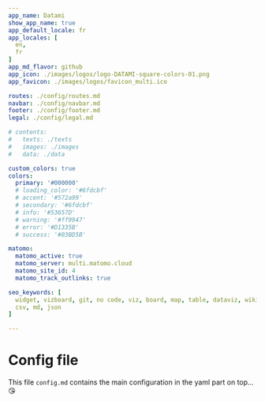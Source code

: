 ```yaml
---
app_name: Datami
show_app_name: true
app_default_locale: fr
app_locales: [
  en,
  fr
]
app_md_flavor: github
app_icon: ./images/logos/logo-DATAMI-square-colors-01.png
app_favicon: ./images/logos/favicon_multi.ico

routes: ./config/routes.md
navbar: ./config/navbar.md
footer: ./config/footer.md
legal: ./config/legal.md

# contents: 
#   texts: ./texts
#   images: ./images
#   data: ./data

custom_colors: true
colors:
  primary: '#000000'
  # loading_color: '#6fdcbf'
  # accent: '#572a99'
  # secondary: '#6fdcbf'
  # info: '#53657D'
  # warning: '#ff9947'
  # error: '#D1335B'
  # success: '#03BD5B'

matomo:
  matomo_active: true
  matomo_server: multi.matomo.cloud
  matomo_site_id: 4
  matomo_track_outlinks: true

seo_keywords: [
  widget, vizboard, git, no code, viz, board, map, table, dataviz, wiki,
  csv, md, json
]

---
```



# Config file

This file `config.md` contains the main configuration in the yaml part on top... :kissing_heart:

